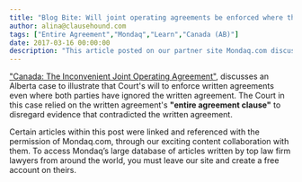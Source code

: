 ```yaml
---
title: "Blog Bite: Will joint operating agreements be enforced where the behaviour of both parties deviates from the agreement?"
author: alina@clausehound.com
tags: ["Entire Agreement","Mondaq","Learn","Canada (AB)"]
date: 2017-03-16 00:00:00
description: "This article posted on our partner site Mondaq.com discusses an Alberta case to illustrate that Court's will enforce written agreements even where both parties have ignored the written agreement."
---
```


["Canada: The Inconvenient Joint Operating Agreement"](http://www.mondaq.com/canada/x/577416/Energy+Law/The+Inconvenient+Joint+Operating+Agreement), discusses an Alberta case to illustrate that Court's will to enforce written agreements even where both parties have ignored the written agreement. The Court in this case relied on the written agreement's **"entire agreement clause"** to disregard evidence that contradicted the written agreement.

Certain articles within this post were linked and referenced with the permission of Mondaq.com, through our exciting content collaboration with them.  To access Mondaq’s large database of articles written by top law firm lawyers from around the world, you must leave our site and create a free account on theirs.
